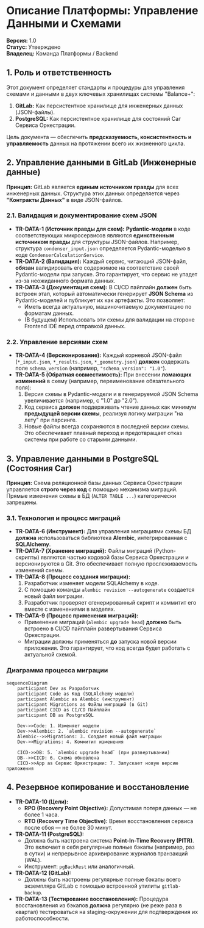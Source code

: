 # **Описание Платформы: Управление Данными и Схемами**

**Версия:** 1.0  
**Статус:** Утверждено  
**Владелец:** Команда Платформы / Backend

## 1. Роль и ответственность

Этот документ определяет стандарты и процедуры для управления схемами и данными в двух ключевых хранилищах системы "Balance+":
1.  **GitLab:** Как персистентное хранилище для инженерных данных (JSON-файлы).
2.  **PostgreSQL:** Как персистентное хранилище для состояний Саг Сервиса Оркестрации.

Цель документа — обеспечить **предсказуемость, консистентность и управляемость** данных на протяжении всего их жизненного цикла.

## 2. Управление данными в GitLab (Инженерные данные)

**Принцип:** GitLab является **единым источником правды** для всех инженерных данных. Структура этих данных определяется через **"Контракты Данных"** в виде JSON-файлов.

### 2.1. Валидация и документирование схем JSON

*   **TR-DATA-1 (Источник правды для схем):** **Pydantic-модели** в коде соответствующих микросервисов являются **единственным источником правды** для структуры JSON-файлов. Например, структура `condenser_input.json` определяется Pydantic-моделью в коде `CondenserCalculationService`.
*   **TR-DATA-2 (Валидация):** Каждый сервис, читающий JSON-файл, **обязан** валидировать его содержимое на соответствие своей Pydantic-модели при запуске. Это гарантирует, что сервис не упадет из-за неожиданного формата данных.
*   **TR-DATA-3 (Документация схем):** В CI/CD пайплайн **должен** быть встроен этап, который автоматически генерирует **JSON Schema** из Pydantic-моделей и публикует их как артефакты. Это позволяет:
    *   Иметь всегда актуальную, машиночитаемую документацию по форматам данных.
    *   (В будущем) Использовать эти схемы для валидации на стороне Frontend IDE перед отправкой данных.

### 2.2. Управление версиями схем

*   **TR-DATA-4 (Версионирование):** Каждый корневой JSON-файл (`*_input.json`, `*_results.json`, `*_geometry.json`) **должен** содержать поле `schema_version` (например, `"schema_version": "1.0"`).
*   **TR-DATA-5 (Обратная совместимость):** При внесении **ломающих изменений** в схему (например, переименование обязательного поля):
    1.  Версия схемы в Pydantic-модели и в генерируемой JSON Schema увеличивается (например, с "1.0" до "2.0").
    2.  Код сервиса **должен** поддерживать чтение данных как минимум **предыдущей версии схемы**, реализуя логику миграции "на лету" при парсинге.
    3.  Новые файлы всегда сохраняются в последней версии схемы.
    Это обеспечивает плавный переход и предотвращает отказ системы при работе со старыми данными.

## 3. Управление данными в PostgreSQL (Состояния Саг)

**Принцип:** Схема реляционной базы данных Сервиса Оркестрации управляется **строго через код** с помощью механизма миграций. Прямые изменения схемы в БД (`ALTER TABLE ...`) категорически запрещены.

### 3.1. Технология и процесс миграций

*   **TR-DATA-6 (Инструмент):** Для управления миграциями схемы БД **должна** использоваться библиотека **Alembic**, интегрированная с **SQLAlchemy**.
*   **TR-DATA-7 (Хранение миграций):** Файлы миграций (Python-скрипты) являются частью кодовой базы Сервиса Оркестрации и версионируются в Git. Это обеспечивает полную прослеживаемость изменений схемы.
*   **TR-DATA-8 (Процесс создания миграции):**
    1.  Разработчик изменяет модели SQLAlchemy в коде.
    2.  С помощью команды `alembic revision --autogenerate` создается новый файл миграции.
    3.  Разработчик проверяет сгенерированный скрипт и коммитит его вместе с изменениями в моделях.
*   **TR-DATA-9 (Процесс применения миграций):**
    *   Применение миграций (`alembic upgrade head`) **должно** быть встроено в CI/CD пайплайн развертывания Сервиса Оркестрации.
    *   Миграции должны применяться **до** запуска новой версии приложения. Это гарантирует, что код всегда будет работать с актуальной схемой.

### Диаграмма процесса миграции

```mermaid
sequenceDiagram
    participant Dev as Разработчик
    participant Code as Код (SQLAlchemy модели)
    participant Alembic as Alembic (инструмент)
    participant Migrations as Файлы миграций (в Git)
    participant CICD as CI/CD Пайплайн
    participant DB as PostgreSQL

    Dev->>Code: 1. Изменяет модели
    Dev->>Alembic: 2. `alembic revision --autogenerate`
    Alembic-->>Migrations: 3. Создает новый файл миграции
    Dev->>Migrations: 4. Коммитит изменения

    CICD->>DB: 5. `alembic upgrade head` (при развертывании)
    DB-->>CICD: 6. Схема обновлена
    CICD->>App as Сервис Оркестрации: 7. Запускает новую версию приложения
```

## 4. Резервное копирование и восстановление

*   **TR-DATA-10 (Цели):**
    *   **RPO (Recovery Point Objective):** Допустимая потеря данных — не более 1 часа.
    *   **RTO (Recovery Time Objective):** Время восстановления сервиса после сбоя — не более 30 минут.
*   **TR-DATA-11 (PostgreSQL):**
    *   Должна быть настроена система **Point-In-Time Recovery (PITR)**. Это включает в себя регулярные полные бэкапы (например, раз в сутки) и непрерывное архивирование журналов транзакций (WAL).
    *   Инструмент: `pgBackRest` или аналогичный.
*   **TR-DATA-12 (GitLab):**
    *   Должны быть настроены регулярные полные бэкапы всего экземпляра GitLab с помощью встроенной утилиты `gitlab-backup`.
*   **TR-DATA-13 (Тестирование восстановления):** Процедура восстановления из бэкапов **должна** регулярно (не реже раза в квартал) тестироваться на staging-окружении для подтверждения их работоспособности.
